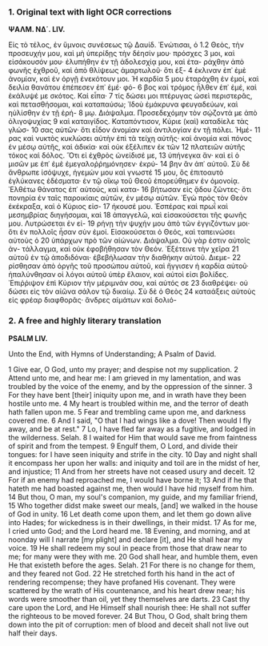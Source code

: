 ### 1. Original text with light OCR corrections

**ΨΑΛΜ. ΝΔ΄. LIV.**

Εἰς τὸ τέλος, ἐν ὕμνοις συνέσεως τῷ Δαυίδ. ᾿Ενώτισαι, ὁ 1.2
Θεὸς, τὴν προσευχήν μου, καὶ μὴ ὑπερίδῃς τὴν δέησίν μου· πρόσχες 3
μοι, καὶ εἰσάκουσόν μου· ἐλυπήθην ἐν τῇ ἀδολεσχίᾳ μου, καὶ ἐτα-
ράχθην ἀπὸ φωνῆς ἐχθροῦ, καὶ ἀπὸ θλίψεως ἁμαρτωλοῦ· ὅτι ἐξ- 4
έκλιναν ἐπ᾿ ἐμὲ ἀνομίαν, καὶ ἐν ὀργῇ ἐνεκότουν μοι. Ἡ καρδία 5
μου ἐταράχθη ἐν ἐμοί, καὶ δειλία θανάτου ἐπέπεσεν ἐπ᾿ ἐμέ· φό- 6
βος καὶ τρόμος ἦλθεν ἐπ᾿ ἐμέ, καὶ ἐκάλυψέ με σκότος. Καὶ εἶπα· 7
τίς δώσει μοι πτέρυγας ὡσεὶ περιστερᾶς, καὶ πετασθήσομαι, καὶ
καταπαύσω; ᾿Ιδοὺ ἐμάκρυνα φευγαδεύων, καὶ ηὐλίσθην ἐν τῇ ἐρή- 8
μῳ. Διάψαλμα. Προσεδεχόμην τὸν σῴζοντά με ἀπὸ ὀλιγοψυχίας 9
καὶ καταιγίδος. Καταπόντισον, Κύριε (καὶ) καταδίελε τὰς γλώσ- 10
σας αὐτῶν· ὅτι εἶδον ἀνομίαν καὶ ἀντιλογίαν ἐν τῇ πόλει. Ἡμέ- 11
ρας καὶ νυκτὸς κυκλώσει αὐτὴν ἐπὶ τὰ τείχη αὐτῆς· καὶ ἀνομία
καὶ πόνος ἐν μέσῳ αὐτῆς, καὶ ἀδικία· καὶ οὐκ ἐξέλιπεν ἐκ τῶν 12
πλατειῶν αὐτῆς τόκος καὶ δόλος. Ὅτι εἰ ἐχθρὸς ὠνείδισέ με, 13
ὑπήνεγκα ἄν· καὶ εἰ ὁ μισῶν με ἐπ᾿ ἐμὲ ἐμεγαλοῤῥημόνησεν· ἐκρύ- 14
βην ἂν ἀπ᾿ αὐτοῦ. Σὺ δὲ ἄνθρωπε ἰσόψυχε, ἡγεμών μου καὶ γνωστέ 15
μου, ὃς ἐπιτοαυτὸ ἐγλύκανες ἐδέσματα· ἐν τῷ οἴκῳ τοῦ Θεοῦ
ἐπορεύθημεν ἐν ὁμονοίᾳ. ᾿Ελθέτω θάνατος ἐπ᾿ αὐτούς, καὶ κατα- 16
βήτωσαν εἰς ᾅδου ζῶντες· ὅτι πονηρία ἐν ταῖς παροικίαις αὐτῶν,
ἐν μέσῳ αὐτῶν. ᾿Εγὼ πρὸς τὸν Θεὸν ἐκέκραξα, καὶ ὁ Κύριος εἰσ- 17
ήκουσέ μου. Ἑσπέρας καὶ πρωΐ καὶ μεσημβρίας διηγήσομαι, καὶ 18
ἀπαγγελῶ, καὶ εἰσακούσεται τῆς φωνῆς μου. Λυτρώσεται ἐν εἰ- 19
ρήνῃ τὴν ψυχήν μου ἀπὸ τῶν ἐγγιζόντων μοι· ὅτι ἐν πολλοῖς
ἦσαν σὺν ἐμοί. Εἰσακούσεται ὁ Θεός, καὶ ταπεινώσει αὐτοὺς ὁ 20
ὑπάρχων πρὸ τῶν αἰώνων. Διάψαλμα. Οὐ γὰρ ἐστιν αὐτοῖς ἀν-
τάλλαγμα, καὶ οὐκ ἐφοβήθησαν τὸν Θεόν. ᾿Εξέτεινε τὴν χεῖρα 21
αὐτοῦ ἐν τῷ ἀποδιδόναι· ἐβεβήλωσαν τὴν διαθήκην αὐτοῦ. Διεμε- 22
ρίσθησαν ἀπὸ ὀργῆς τοῦ προσώπου αὐτοῦ, καὶ ἤγγισεν ἡ καρδία
αὐτοῦ· ἡπαλύνθησαν οἱ λόγοι αὐτοῦ ὑπὲρ ἔλαιον, καὶ αὐτοὶ εἰσι
βολίδες. ᾿Επιῤῥιψον ἐπὶ Κύριον τὴν μέριμνάν σου, καὶ αὐτός σε 23
διαθρέψει· οὐ δώσει εἰς τὸν αἰῶνα σάλον τῷ δικαίῳ. Σὺ δὲ ὁ Θεὸς 24
καταάξεις αὐτοὺς εἰς φρέαρ διαφθορᾶς· ἄνδρες αἱμάτων καὶ δολιό-

### 2. A free and highly literary translation

**PSALM LIV.**

Unto the End, with Hymns of Understanding; A Psalm of David.

1 Give ear, O God, unto my prayer;
and despise not my supplication.
2 Attend unto me, and hear me:
I am grieved in my lamentation,
and was troubled by the voice of the enemy,
and by the oppression of the sinner.
3 For they have bent [their] iniquity upon me,
and in wrath have they been hostile unto me.
4 My heart is troubled within me,
and the terror of death hath fallen upon me.
5 Fear and trembling came upon me,
and darkness covered me.
6 And I said, "O that I had wings like a dove!
Then would I fly away, and be at rest."
7 Lo, I have fled far away as a fugitive,
and lodged in the wilderness. Selah.
8 I waited for Him that would save me
from faintness of spirit and from the tempest.
9 Engulf them, O Lord, and divide their tongues:
for I have seen iniquity and strife in the city.
10 Day and night shall it encompass her upon her walls:
and iniquity and toil are in the midst of her,
and injustice;
11 And from her streets have not ceased usury and deceit.
12 For if an enemy had reproached me,
I would have borne it;
13 And if he that hateth me had boasted against me,
then would I have hid myself from him.
14 But thou, O man, my soul's companion,
my guide, and my familiar friend,
15 Who together didst make sweet our meals,
[and] we walked in the house of God in unity.
16 Let death come upon them,
and let them go down alive into Hades;
for wickedness is in their dwellings,
in their midst.
17 As for me, I cried unto God;
and the Lord heard me.
18 Evening, and morning, and at noonday
will I narrate [my plight] and declare [it],
and He shall hear my voice.
19 He shall redeem my soul in peace
from those that draw near to me;
for many were they with me.
20 God shall hear, and humble them,
even He that existeth before the ages. Selah.
21 For there is no change for them,
and they feared not God.
22 He stretched forth his hand in the act of rendering recompense;
they have profaned His covenant.
They were scattered by the wrath of His countenance,
and his heart drew near;
his words were smoother than oil,
yet they themselves are darts.
23 Cast thy care upon the Lord,
and He Himself shall nourish thee:
He shall not suffer the righteous to be moved forever.
24 But Thou, O God, shalt bring them down
into the pit of corruption:
men of blood and deceit
shall not live out half their days.
